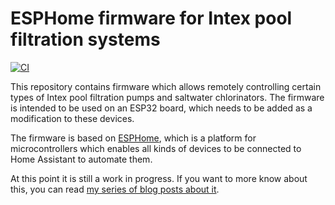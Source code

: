 # ESPHome firmware for Intex pool filtration systems

[![CI](https://github.com/danielschenk/esphome-intex-pool-controller/actions/workflows/ci.yml/badge.svg)](https://github.com/danielschenk/esphome-intex-pool-controller/actions/workflows/ci.yml)

This repository contains firmware which allows remotely controlling certain types of Intex
pool filtration pumps and saltwater chlorinators. The firmware is intended to be used on
an ESP32 board, which needs to be added as a modification to these devices.

The firmware is based on [ESPHome](https://esphome.io), which is a platform for
microcontrollers which enables all kinds of devices to be connected to Home Assistant to
automate them.

At this point it is still a work in progress. If you want to more know about this, you can
read [my series of blog posts about it](https://www.danielschenk.tech/swimming-pool/hacking-pool-1).
